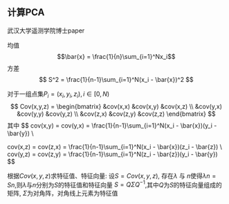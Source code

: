 ## 计算PCA
武汉大学遥测学院博士paper

均值
$$\bar{x} = \frac{1}{n}\sum_{i=1}^Nx_i$$
方差
$$
S^2 = \frac{1}{n-1}\sum_{i=1}^N(x_i - \bar{x})^2
$$

对于一组点集$P_i=(x_i,y_i,z_i), i \in [0,N)$
$$
Cov(x,y,z) = \begin{bmatrix}
    &cov(x,x) &cov(x,y) &cov(x,z) \\
    &cov(y,x) &cov(y,y) &cov(y,z) \\
    &cov(z,x) &cov(z,y) &cov(z,z) 
\end{bmatrix}
$$
其中
$$
cov(x,y) = cov(y,x) = \frac{1}{n-1}\sum_{i=1}^N(x_i - \bar{x})(y_i - \bar{y}) \\

cov(x,z) = cov(z,x) = \frac{1}{n-1}\sum_{i=1}^N(x_i - \bar{x})(z_i - \bar{z}) \\
cov(y,z) = cov(z,y) = \frac{1}{n-1}\sum_{i=1}^N(z_i - \bar{z})(y_i - \bar{y})
$$

根据$Cov(x,y,z)$求特征值、特征向量: 设$S = Cov(x,y,z)$, 存在$\lambda$ 与 $n$使得$\lambda n = S n$,则$\lambda$与$n$分别为$S$的特征值和特征向量
$S=Q\Sigma Q^{-1}$,其中$Q$为$S$的特征向量组成的矩阵, $\Sigma$为对角阵，对角线上元素为特征值